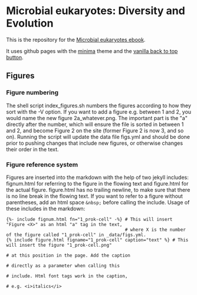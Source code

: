 # Microbial eukaryotes: Diversity and Evolution

This is the repository for the [Microbial eukaryotes ebook](https://uu-microbial-eukaryotes.github.io/ebook/).

It uses github pages with the [minima](https://github.com/jekyll/minima) theme and the [vanilla back to top button](https://github.com/vfeskov/vanilla-back-to-top).

## Figures

### Figure numbering
The shell script index_figures.sh numbers the figures according to how they sort with the -V option. If you want to add a figure e.g. between 1 and 2, you would name the new figure 2a_whatever.png. The important part is the "a" directly after the number, which will ensure the file is sorted in between 1 and 2, and become Figure 2 on the site (former Figure 2 is now 3, and so on). Running the script will update the data file figs.yml and should be done prior to pushing changes that include new figures, or otherwise changes their order in the text.

### Figure reference system
Figures are inserted into the markdown with the help of two jekyll includes: fignum.html for referring to the figure in the flowing text and figure.html for the actual figure. figure.html has no trailing newline, to make sure that there is no line break in the flowing text. If you want to refer to a figure without parentheses, add an html space ```&nbsp;``` before calling the include. Usage of these includes in the markdown:
```
{%- include fignum.html fn="1_prok-cell" -%} # This will insert "Figure <X>" as an html "a" tag in the text, 
                                             # where X is the number of the figure called "1_prok-cell" in _data/figs.yml.
{% include figure.html figname="1_prok-cell" caption="text" %} # This will insert the figure "1_prok-cell.png" 
                                                                             # at this position in the page. Add the caption 
                                                                             # directly as a parameter when calling this 
                                                                             # include. Html font tags work in the caption, 
                                                                             # e.g. <i>italics</i>
```
